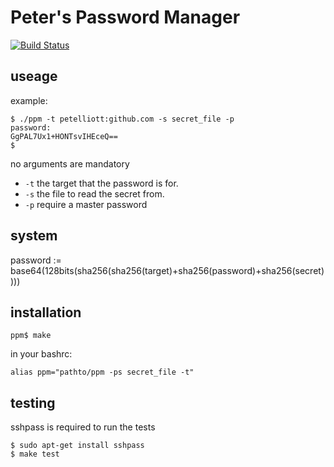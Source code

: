 # Peter's Password Manager

[![Build Status](https://travis-ci.org/Petelliott/ppm.svg?branch=master)](https://travis-ci.org/Petelliott/ppm)

## useage

example:
```
$ ./ppm -t petelliott:github.com -s secret_file -p
password:
GgPAL7Ux1+HONTsvIHEceQ==
$
```

no arguments are mandatory

- `-t` the target that the password is for.
- `-s` the file to read the secret from.
- `-p` require a master password

## system

password := base64(128bits(sha256(sha256(target)+sha256(password)+sha256(secret))))

## installation

```
ppm$ make
```

in your bashrc:
```
alias ppm="pathto/ppm -ps secret_file -t"
```

## testing

sshpass is required to run the tests

```
$ sudo apt-get install sshpass
$ make test
```


